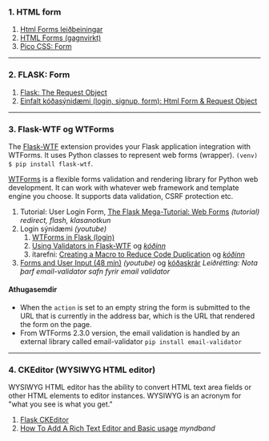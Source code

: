 ### 1. HTML form 
1. [Html Forms leiðbeiningar](https://developer.mozilla.org/en-US/docs/Learn/Forms)  
1. [HTML Forms (gagnvirkt)](https://www.w3schools.com/html/html_forms.asp) 
1. [Pico CSS: Form](https://picocss.com/docs/forms)

---

### 2. FLASK: Form 
1. [Flask: The Request Object](https://flask.palletsprojects.com/en/3.0.x/quickstart/#the-request-object)
1. [Einfalt kóðasýnidæmi (login, signup, form): Html Form & Request Object](https://github.com/vefthroun/Vefforritun1/tree/main/Verkefni3/FORM)


---

### 3. Flask-WTF og WTForms 
The [Flask-WTF](https://flask-wtf.readthedocs.io/en/1.0.x/) extension provides your Flask application integration with WTForms. It uses Python classes to represent web forms (wrapper). `(venv) $ pip install flask-wtf`.

[WTForms](https://wtforms.readthedocs.io/en/3.0.x/) is a flexible forms validation and rendering library for Python web development. It can work with whatever web framework and template engine you choose. It supports data validation, CSRF protection etc.

<!--  out of date 1. [Flask-WTF](https://www.tutorialspoint.com/flask/flask_wtf.htm) _vefgrein_ -->
1. Tutorial: User Login Form, [The Flask Mega-Tutorial:  Web Forms](https://blog.miguelgrinberg.com/post/the-flask-mega-tutorial-part-iii-web-forms) _(tutorial) redirect, flash, klasanotkun_
1. Login sýnidæmi _(youtube)_
   1. [WTForms in Flask (login)](https://www.youtube.com/watch?v=vzaXBm-ZVOQ) 
   1. [Using Validators in Flask-WTF](https://youtu.be/jR2aFKuaOBs) og _[kóðinn](https://github.com/PrettyPrinted/youtube_video_code/tree/master/2017/04/24/Using%20Validators%20in%20Flask-WTF%20(Part%202%20of%205)/wtf_validators)_
   1. ítarefni: [Creating a Macro to Reduce Code Duplication](https://youtu.be/J9O0v-iM0TE) og _[kóðinn](https://github.com/PrettyPrinted/youtube_video_code/tree/master/2017/04/28/Flask-WTF%20-%20Creating%20a%20Macro%20to%20Reduce%20Code%20Duplication%20(4%20of%205))_
1. [Forms and User Input (48 mín)](https://www.youtube.com/watch?v=UIJKdCIEXUQ) _(youtube)_ og [kóðaskrár](https://github.com/CoreyMSchafer/code_snippets/tree/master/Python/Flask_Blog/03-Forms-and-Validation) _Leiðrétting: Nota þarf email-validator safn fyrir email validator_

#### Athugasemdir

- When the `action` is set to an empty string the form is submitted to the URL that is currently in the address bar, which is the URL that rendered the form on the page. 
- From WTForms 2.3.0 version, the email validation is handled by an external library called email-validator `pip install email-validator`

<!--
1. Signup sýnidæmi: [WTForms validation and rendering in Flask (27 mín)](https://www.youtube.com/watch?v=j5IQI4aW9ZU) _(youtube)_ 
1. [How to validate and use WTForms í Flask](https://www.digitalocean.com/community/tutorials/how-to-use-and-validate-web-forms-with-flask-wtf)
1. [Handling Forms in Flask with Flask-WTF](https://hackersandslackers.com/flask-wtforms-forms/) _(gömul og gölluð vefgrein)_
1. [FLASK CRUD From scratch, wtform + editor (gamall)](https://www.youtube.com/watch?v=zRwy8gtgJ1A&t=54s&ab_channel=TraversyMedia) _youtube_ og [kóði](https://github.com/bradtraversy/myflaskapp) 
-->


---

### 4. CKEditor (WYSIWYG HTML editor)

WYSIWYG HTML editor has the ability to convert HTML text area fields or other HTML elements to editor instances. WYSIWYG is an acronym for "what you see is what you get."

1. [Flask CKEditor](https://flask-ckeditor.readthedocs.io/en/latest/)
1. [How To Add A Rich Text Editor and Basic usage](https://www.youtube.com/watch?v=5jnAnnxZGQQ&ab_channel=Codemy.com) _myndband_

<!--
1. [CKEditor](https://ckeditor.com/)
   - [Online Demo](https://ckeditor.com/ckeditor-5/demo/), [kóðasýnidæmi](https://ckeditor.com/docs/ckeditor5/latest/installation/getting-started/quick-start.html) og [Docs](https://ckeditor.com/docs/)
-->
